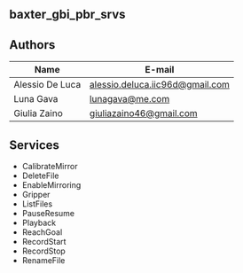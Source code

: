 ## baxter_gbi_pbr_srvs

## Authors

| Name | E-mail |
|------|--------|
| Alessio De Luca | alessio.deluca.iic96d@gmail.com |
| Luna Gava| lunagava@me.com |
| Giulia Zaino | giuliazaino46@gmail.com |

## Services 
* CalibrateMirror
* DeleteFile
* EnableMirroring
* Gripper
* ListFiles
* PauseResume
* Playback
* ReachGoal
* RecordStart
* RecordStop
* RenameFile
